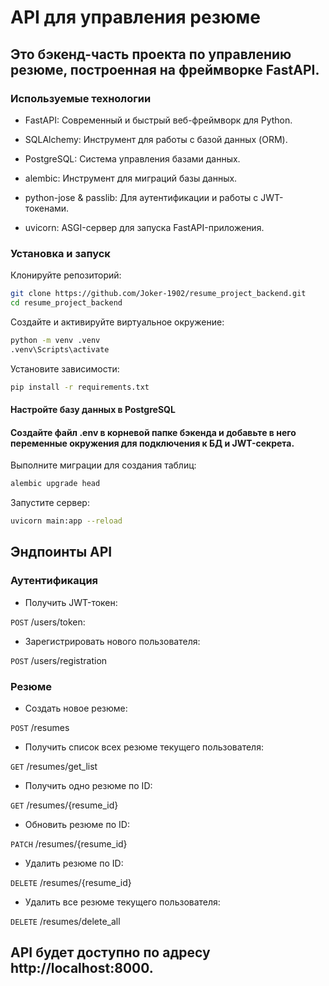 # API для управления резюме
## Это бэкенд-часть проекта по управлению резюме, построенная на фреймворке FastAPI.

### Используемые технологии
- FastAPI: Современный и быстрый веб-фреймворк для Python.

- SQLAlchemy: Инструмент для работы с базой данных (ORM).

- PostgreSQL: Система управления базами данных.

- alembic: Инструмент для миграций базы данных.

- python-jose & passlib: Для аутентификации и работы с JWT-токенами.

- uvicorn: ASGI-сервер для запуска FastAPI-приложения.

### Установка и запуск

Клонируйте репозиторий:
```bash
git clone https://github.com/Joker-1902/resume_project_backend.git
cd resume_project_backend
```

Создайте и активируйте виртуальное окружение:

```bash
python -m venv .venv
.venv\Scripts\activate
```

Установите зависимости:

```bash 
pip install -r requirements.txt
```

#### Настройте базу данных в PostgreSQL

#### Создайте файл .env в корневой папке бэкенда и добавьте в него переменные окружения для подключения к БД и JWT-секрета.

Выполните миграции для создания таблиц:

```bash 
alembic upgrade head
```

Запустите сервер:

```bash
uvicorn main:app --reload
```


## Эндпоинты API
### Аутентификация

* Получить JWT-токен:

```POST``` /users/token: 

* Зарегистрировать нового пользователя:

```POST``` /users/registration 


### Резюме

* Создать новое резюме:

```POST``` /resumes

* Получить список всех резюме текущего пользователя:

```GET``` /resumes/get_list 

* Получить одно резюме по ID:

```GET``` /resumes/{resume_id} 

* Обновить резюме по ID:

```PATCH``` /resumes/{resume_id} 

* Удалить резюме по ID:

```DELETE``` /resumes/{resume_id} 

* Удалить все резюме текущего пользователя:

```DELETE``` /resumes/delete_all 

## API будет доступно по адресу http://localhost:8000.